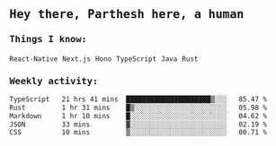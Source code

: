 <samp>
    <h2>Hey there, Parthesh here, a human</h2>
    <h3>Things I know: </h3>
    <code>React-Native</code> <code>Next.js</code> <code>Hono</code> <code>TypeScript</code> <code>Java</code> <code>Rust</code>
    <h3>Weekly activity:</h3>
<!--START_SECTION:waka-->

```txt
TypeScript   21 hrs 41 mins  █████████████████████▒░░░   85.47 %
Rust         1 hr 31 mins    █▒░░░░░░░░░░░░░░░░░░░░░░░   05.98 %
Markdown     1 hr 10 mins    █░░░░░░░░░░░░░░░░░░░░░░░░   04.62 %
JSON         33 mins         ▓░░░░░░░░░░░░░░░░░░░░░░░░   02.19 %
CSS          10 mins         ▒░░░░░░░░░░░░░░░░░░░░░░░░   00.71 %
```

<!--END_SECTION:waka-->
</samp>
